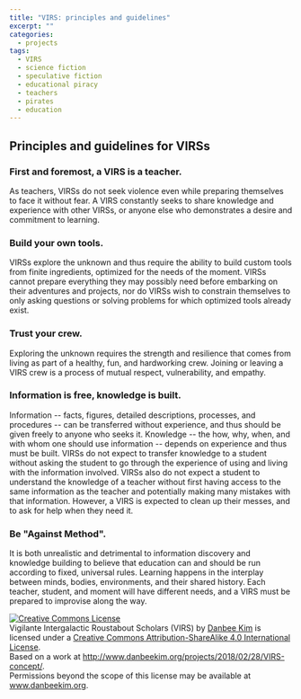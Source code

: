 ```yaml
---
title: "VIRS: principles and guidelines"
excerpt: ""
categories:
  - projects
tags:
  - VIRS
  - science fiction
  - speculative fiction
  - educational piracy
  - teachers
  - pirates
  - education
---
```


## Principles and guidelines for VIRSs

### First and foremost, a VIRS is a teacher. 

As teachers, VIRSs do not seek violence even while preparing themselves to face it without fear. A VIRS constantly seeks to share knowledge and experience with other VIRSs, or anyone else who demonstrates a desire and commitment to learning. 

### Build your own tools. 

VIRSs explore the unknown and thus require the ability to build custom tools from finite ingredients, optimized for the needs of the moment. VIRSs cannot prepare everything they may possibly need before embarking on their adventures and projects, nor do VIRSs wish to constrain themselves to only asking questions or solving problems for which optimized tools already exist.

### Trust your crew.

Exploring the unknown requires the strength and resilience that comes from living as part of a healthy, fun, and hardworking crew. Joining or leaving a VIRS crew is a process of mutual respect, vulnerability, and empathy. 

### Information is free, knowledge is built. 

Information -- facts, figures, detailed descriptions, processes, and procedures -- can be transferred without experience, and thus should be given freely to anyone who seeks it. Knowledge -- the how, why, when, and with whom one should use information -- depends on experience and thus must be built. VIRSs do not expect to transfer knowledge to a student without asking the student to go through the experience of using and living with the information involved. VIRSs also do not expect a student to understand the knowledge of a teacher without first having access to the same information as the teacher and potentially making many mistakes with that information. However, a VIRS is expected to clean up their messes, and to ask for help when they need it.  

### Be "Against Method".

It is both unrealistic and detrimental to information discovery and knowledge building to believe that education can and should be run according to fixed, universal rules. Learning happens in the interplay between minds, bodies, environments, and their shared history. Each teacher, student, and moment will have different needs, and a VIRS must be prepared to improvise along the way. 

<a rel="license" href="http://creativecommons.org/licenses/by-sa/4.0/"><img alt="Creative Commons License" style="border-width:0" src="https://i.creativecommons.org/l/by-sa/4.0/88x31.png" /></a><br /><span xmlns:dct="http://purl.org/dc/terms/" property="dct:title">Vigilante Intergalactic Roustabout Scholars (VIRS)</span> by <a xmlns:cc="http://creativecommons.org/ns#" href="www.danbeekim.org" property="cc:attributionName" rel="cc:attributionURL">Danbee Kim</a> is licensed under a <a rel="license" href="http://creativecommons.org/licenses/by-sa/4.0/">Creative Commons Attribution-ShareAlike 4.0 International License</a>.<br />Based on a work at <a xmlns:dct="http://purl.org/dc/terms/" href="http://www.danbeekim.org/projects/2018/02/28/VIRS-concept/" rel="dct:source">http://www.danbeekim.org/projects/2018/02/28/VIRS-concept/</a>.<br />Permissions beyond the scope of this license may be available at <a xmlns:cc="http://creativecommons.org/ns#" href="www.danbeekim.org" rel="cc:morePermissions">www.danbeekim.org</a>.

